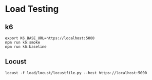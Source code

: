 # Load Testing

## k6
```
export K6_BASE_URL=https://localhost:5000
npm run k6:smoke
npm run k6:baseline
```

## Locust
```
locust -f load/locust/locustfile.py --host https://localhost:5000
```
